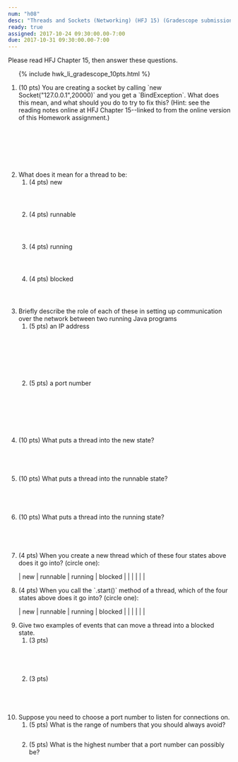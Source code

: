 ```yaml
---
num: "h08"
desc: "Threads and Sockets (Networking) (HFJ 15) (Gradescope submission)"
ready: true
assigned: 2017-10-24 09:30:00.00-7:00
due: 2017-10-31 09:30:00.00-7:00
---
```


<style>
  div.circle_one table  {border: none; width:100%;}
  div.circle_one table * td {border: none; padding-left:4em;}
</style>

Please read <span data-hfj="15">HFJ Chapter 15</span>, then answer these questions.

<ol>

{% include hwk_li_gradescope_10pts.html %}

<li style="margin-bottom:8em;" markdown="1"> (10 pts) You are creating a socket by calling `new Socket("127.0.0.1",20000)` and you get a `BindException`. What does this mean, and what should you do to try to fix this? (Hint: see the reading notes online at <span data-hfj="15">HFJ Chapter 15</span>--linked to from the online version of this Homework assignment.)
</li>


<li> What does it mean for a thread to be:

<ol>
 <li style="margin-bottom:4em;"> (4 pts) new  </li>
 <li style="margin-bottom:4em;"> (4 pts) runnable  </li>
 <li style="margin-bottom:4em;"> (4 pts) running  </li>
 <li style="margin-bottom:4em;"> (4 pts) blocked  </li>
</ol>
<div class="pagebreak"></div>
</li>

<li>Briefly describe the role of each of these in setting up communication over the network between two running Java programs

<ol>

<li style="margin-bottom:8em;">
(5 pts) an IP address
</li>

<li style="margin-bottom:8em;">
(5 pts) a port number
</li>
</ol>
</li>

<li style="margin-bottom:5em;"> (10 pts)  What puts a thread into the new state? 
</li>

<li style="margin-bottom:5em;"> (10 pts) What puts a thread into the runnable state? 
</li>

<li style="margin-bottom:5em;"> (10 pts)  What puts a thread into the running state? 
</li>

<li markdown="1"> (4 pts)  When you create a new thread which of these four states above does it go into? (circle one):

<div markdown="1" class="circle_one">

| new  | runnable | running | blocked |
|      |          |         |         |

</div>
</li>

<li markdown="1"> (4 pts) When you call the `.start()` method of a thread, which of the four states above does it go into? (circle one): 

<div markdown="1" class="circle_one">

| new  | runnable | running | blocked |
|      |          |         |         |

</div>



</li>


<li>  Give two examples of events that can move a thread into a blocked state.

<ol>
<li style="margin-bottom:5em;"> (3 pts)  
</li>

<li style="margin-bottom:5em;"> (3 pts)   
</li>
</ol>


</li>


 

<li> 
Suppose you need to choose a port number to listen for connections on.

<ol>

<li style="margin-bottom:2em;">
(5 pts) What is the range of numbers that you should always avoid?
</li>

<li style="margin-bottom:2em;">
(5 pts) What is the highest number that a port number can possibly be?
</li>

</ol>

</li>


</ol>
